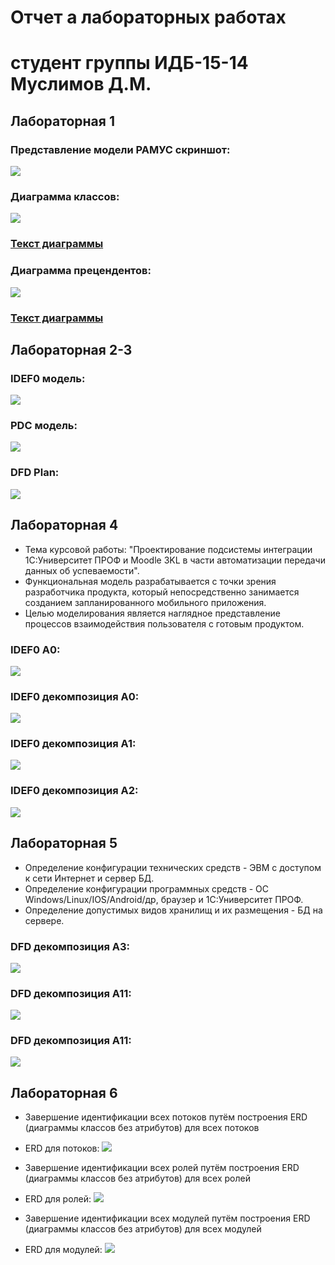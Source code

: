 # Отчет а лабораторных работах
# студент группы ИДБ-15-14 Муслимов Д.М.

## Лабораторная 1
### Представление модели РАМУС скриншот:
![](https://github.com/DanMus95/pis_labs.github.io/blob/master/Lab_1/1.PNG?raw=true)

### Диаграмма классов:
![](https://github.com/DanMus95/pis_labs.github.io/blob/master/Lab_1/1.2.png?raw=true)

### [Текст диаграммы](https://github.com/DanMus95/pis_labs.github.io/blob/master/Lab_1/1.2.txt)

### Диаграмма прецендентов:
![](https://github.com/DanMus95/pis_labs.github.io/blob/master/Lab_1/1.3.png?raw=true)

### [Текст диаграммы](https://github.com/DanMus95/pis_labs.github.io/blob/master/Lab_1/1.3.txt)

## Лабораторная 2-3
### IDEF0 модель:
![](https://github.com/DanMus95/pis_labs.github.io/blob/master/Lab_2/1.PNG?raw=true)

### PDC модель:
![](https://github.com/DanMus95/pis_labs.github.io/blob/master/Lab_2/2.PNG?raw=true)

### DFD Plan:
![](https://github.com/DanMus95/pis_labs.github.io/blob/master/Lab_2/3.PNG?raw=true)

## Лабораторная 4
 * Тема курсовой работы: "Проектирование подсистемы интеграции 1С:Университет ПРОФ и Moodle 3KL в части автоматизации передачи данных об успеваемости".
 * Функциональная модель разрабатывается с точки зрения разработчика продукта, который непосредственно занимается созданием запланированного мобильного приложения.
 * Целью моделирования является наглядное представление процессов взаимодействия пользователя с готовым продуктом.
 
### IDEF0 A0: 
![](https://github.com/DanMus95/pis_labs.github.io/blob/master/kurs/01_A0.png?raw=true)

### IDEF0 декомпозиция A0:
![](https://github.com/DanMus95/pis_labs.github.io/blob/master/kurs/02_A0.png?raw=true)

### IDEF0 декомпозиция A1: 
![](https://github.com/DanMus95/pis_labs.github.io/blob/master/kurs/03_A1.png?raw=true)

### IDEF0 декомпозиция A2:
![](https://github.com/DanMus95/pis_labs.github.io/blob/master/kurs/05_A2.png?raw=true)

## Лабораторная 5
 * Определение конфигурации технических средств - ЭВМ с доступом к сети Интернет и сервер БД.
 * Определение конфигурации программных средств - ОС Windows/Linux/IOS/Android/др, браузер и 1С:Университет ПРОФ.
 * Определение допустимых видов хранилищ и их размещения - БД на сервере.
 
### DFD декомпозиция A3:
![](https://github.com/DanMus95/pis_labs.github.io/blob/master/kurs/07_A3.png?raw=true)

### DFD декомпозиция А11:
![](https://github.com/DanMus95/pis_labs.github.io/blob/master/kurs/04_A11.png?raw=true)

### DFD декомпозиция А11:
![](https://github.com/DanMus95/pis_labs.github.io/blob/master/kurs/06_A21.png?raw=true)

## Лабораторная 6
 * Завершение идентификации всех потоков путём построения ERD (диаграммы классов без атрибутов) для всех потоков
  *  ERD для потоков:
![](https://github.com/DanMus95/pis_labs.github.io/blob/master/kurs/ERD%20потоки.png?raw=true)

 * Завершение идентификации всех ролей путём построения ERD (диаграммы классов без атрибутов) для всех ролей
  *  ERD для ролей:
![](https://github.com/DanMus95/pis_labs.github.io/blob/master/kurs/ERD%20роли.png?raw=true)

 * Завершение идентификации всех модулей путём построения ERD (диаграммы классов без атрибутов) для всех модулей
  *  ERD для модулей:
![](https://github.com/DanMus95/pis_labs.github.io/blob/master/kurs/ERD%20модули.png?raw=true)
